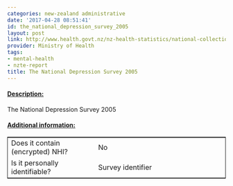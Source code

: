 ```yaml
---
categories: new-zealand administrative
date: '2017-04-28 08:51:41'
id: the_national_depression_survey_2005
layout: post
link: http://www.health.govt.nz/nz-health-statistics/national-collections-and-surveys/surveys/current-recent-surveys/mental-health-survey
provider: Ministry of Health
tags:
- mental-health
- nzte-report
title: The National Depression Survey 2005
---
```



 <h4> <u>Description:</u> </h4>
The National Depression Survey 2005
 <h4> <u>Additional information:</u> </h4>
 <table style="border: 1px solid">
 <tr> <td width="40%"> Does it contain (encrypted) NHI? </td> <td>No</td> </tr>
 <tr> <td width="40%"> Is it personally identifiable? </td> <td>Survey identifier</td> </tr>
 </table>